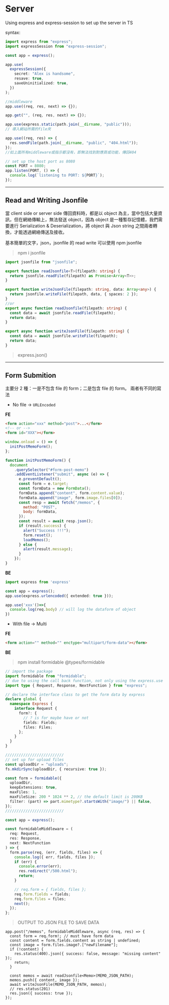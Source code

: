 # Server

Using express and express-session to set up the server in TS

syntax:

```ts
import express from "express";
import expressSession from "express-session";

const app = express();

app.use(
  expressSession({
    secret: "Alex is handsome",
    resave: true,
    saveUninitialized: true,
  })
);

//middleware
app.use((req, res, next) => {});

app.get("", (req, res, next) => {});

app.use(express.static(path.join(__dirname, "public")));
// 導入網站所需的file夾

app.use((req, res) => {
  res.sendFile(path.join(__dirname, "public", "404.html"));
});
//如上面所有middleware或指示都沒有，即無法找到對應頁或功能，傳回404

// set up the host port as 8080
const PORT = 8080;
app.listen(PORT, () => {
  console.log(`listening to PORT: ${PORT}`);
});
```

---

## Read and Writing Jsonfile

當 client side or server side 傳回資料時，都是以 object 為主，當中包括大量資訊，但在網絡傳輸上，無法發送 object，因為 object 是一種暫存記憶體，我們需要進行 Serialization & Deserialization，將 object 與 Json string 之間兩者轉換，才能透過網絡傳送及接收。

基本簡單的文字，json，jsonfile 的 read write 可以使用 npm jsonfile

> npm i jsonfile

```ts
import jsonfile from "jsonfile";

export function readJsonfile<T>(filepath: string) {
  return jsonfile.readFile(filepath) as Promise<Array<T>>;
}

export function writeJsonFile(filepath: string, data: Array<any>) {
  return jsonfile.writeFile(filepath, data, { spaces: 2 });
}
//or
export async function readJsonfile(filepath: string) {
  const data = await jsonfile.readFile(filepath);
  return data;
}

export async function writeJsonFile(filepath: string) {
  const data = await jsonfile.writeFile(filepath);
  return data;
}
```

> express.json()

---

## Form Submition

主要分 2 種：一是不包含 file 的 form；二是包含 file 的 form。
兩者有不同的寫法

- No file -> `URLEncoded`

**FE**

```html
<form action="xxx" method="post">...</form>
<!-- or -->
<form id="XXX"></form>
```

```js
window.onload = () => {
  initPostMemoForm();
};

function initPostMemoForm() {
  document
    .querySelector("#form-post-memo")
    .addEventListener("submit", async (e) => {
      e.preventDefault();
      const form = e.target;
      const formData = new FormData();
      formData.append("content", form.content.value);
      formData.append("image", form.image.files[0]);
      const resp = await fetch("/memos", {
        method: "POST",
        body: formData,
      });
      const result = await resp.json();
      if (result.success) {
        alert("Success !!!");
        form.reset();
        loadMemos();
      } else {
        alert(result.message);
      }
    });
}
```

**BE**

```ts
import express from 'express'

const app = express();
app.use(express.urlencoded({ extended: true }));

app.use('xxx'()=>{
  console.log(req.body) // will log the dataform of object
})
```

- With file -> Multi

**FE**

```html
<form action="" method="" enctype="multipart/form-data"></form>
```

**BE**

> npm install formidable @types/formidable

```ts
// import the package
import formidable from "formidable";
// due to using the call back function, not only using the express.use , we need to import the type for req,res and next
import type { Request, Response, NextFunction } from "express";

// declare the interface class to get the form data by express
declare global {
  namespace Express {
    interface Request {
      form?: {
        // ? is for maybe have or not
        fields: Fields;
        files: Files;
      };
    }
  }
}

//////////////////////////
// set up for upload files
const uploadDir = "uploads";
fs.mkdirSync(uploadDir, { recursive: true });

const form = formidable({
  uploadDir,
  keepExtensions: true,
  maxFiles: 1,
  maxFileSize: 200 * 1024 ** 2, // the default limit is 200KB
  filter: (part) => part.mimetype?.startsWith("image/") || false,
});
//////////////////////////

const app = express();

const formidableMiddleware = (
  req: Request,
  res: Response,
  next: NextFunction
) => {
  form.parse(req, (err, fields, files) => {
    console.log({ err, fields, files });
    if (err) {
      console.error(err);
      res.redirect("/500.html");
      return;
    }

    // req.form = { fields, files };
    req.form.fields = fields;
    req.form.files = files;
    next();
  });
};
```

> OUTPUT TO JSON FILE TO SAVE DATA

```TS
app.post("/memos", formidableMiddleware, async (req, res) => {
  const form = req.form!; // must have form data
  const content = form.fields.content as string | undefined;
  const image = form.files.image?.["newFilename"];
  if (!content) {
    res.status(400).json({ success: false, message: "missing content" });
    return;
  }

  const memos = await readJsonfile<Memo>(MEMO_JSON_PATH);
  memos.push({ content, image });
  await writeJsonFile(MEMO_JSON_PATH, memos);
  // res.status(201)
  res.json({ success: true });
});
```
